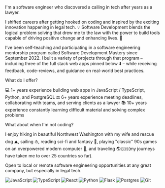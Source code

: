 I'm a software engineer who discovered a calling in tech after years as a lawyer.

I shifted careers after getting hooked on coding and inspired by the exciting innovation happening in legal tech. 💡 Software Development blends the logical problem solving that drew me to the law with the power to build tools capable of driving positive change and enhancing lives. 💪

I’ve been self-teaching and participating in a software engineering mentorship program called Software Development Mastery since September 2022. I built a variety of projects through that program – including three of the full stack web apps pinned below ⬇️ – while receiving feedback, code-reviews, and guidance on real-world best practices.

What do I offer?

💻 1+ years experience building web apps in JavaScript / TypeScript, Python, and PostgreSQL
⚖️ 6+ years experience meeting deadlines, collaborating with teams, and serving clients as a lawyer
📚 10+ years experience constantly learning difficult material and solving complex problems

What about when I'm not coding?

I enjoy hiking in beautiful Northwest Washington with my wife and rescue dog ⛰️, sailing ⛵, reading sci-fi and fantasy 🐉, playing "classic" 90s games on an overpowered modern computer 🚀, and traveling 🌎🇨🇭(my journeys have taken me to over 25 countries so far).

Open to local or remote software engineering opportunities at any great company, but especially in legal tech.

![JavaScript](https://img.shields.io/badge/javascript-%23323330.svg?style=for-the-badge&logo=javascript&logoColor=%23F7DF1E)
![TypeScript](https://img.shields.io/badge/typescript-%23007ACC.svg?style=for-the-badge&logo=typescript&logoColor=white)
![React](https://img.shields.io/badge/react-%2320232a.svg?style=for-the-badge&logo=react&logoColor=%2361DAFB)
![Python](https://img.shields.io/badge/python-3670A0?style=for-the-badge&logo=python&logoColor=ffdd54)
![Flask](https://img.shields.io/badge/flask-%23000.svg?style=for-the-badge&logo=flask&logoColor=white)
![Postgres](https://img.shields.io/badge/postgres-%23316192.svg?style=for-the-badge&logo=postgresql&logoColor=white)
![Git](https://img.shields.io/badge/git-%23F05033.svg?style=for-the-badge&logo=git&logoColor=white)

<!--
**AaronAWB/AaronAWB** is a ✨ _special_ ✨ repository because its `README.md` (this file) appears on your GitHub profile.

Here are some ideas to get you started:

- 🔭 I’m currently working on ...
- 🌱 I’m currently learning ...
- 👯 I’m looking to collaborate on ...
- 🤔 I’m looking for help with ...
- 💬 Ask me about ...
- 📫 How to reach me: ...
- 😄 Pronouns: ...
- ⚡ Fun fact: ...
-->
